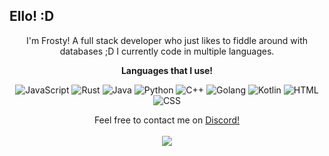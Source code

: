 <p align="center">
<h2>Ello! :D</h2>
<p align="center">I'm Frosty! A full stack developer who just likes to fiddle around with databases ;D I currently code in multiple languages.</p>

<p align="center">
<strong>Languages that I use!</strong>
<p align="center">
<img alt="JavaScript" src="https://img.shields.io/badge/javascript%20-%23323330.svg?&style=for-the-badge&logo=javascript&logoColor=%23F7DF1E"/> <img alt="Rust" src="https://img.shields.io/badge/rust-%23000000.svg?&style=for-the-badge&logo=rust&logoColor=white"/> <img alt="Java" src="https://img.shields.io/badge/java-%23ED8B00.svg?&style=for-the-badge&logo=java&logoColor=white"/> <img alt="Python" src="https://img.shields.io/badge/python%20-%2314354C.svg?&style=for-the-badge&logo=python&logoColor=white"/> <img alt="C++" src="https://img.shields.io/badge/C++%20-%23323330.svg?&logo=c%2B%2B&style=for-the-badge"/>
  <img alt="Golang" src="https://img.shields.io/badge/Golang%20-%23323330.svg?&style=for-the-badge&logo=go&logoColor=%23F7DF1E">
  <img alt="Kotlin" src="https://img.shields.io/badge/Kotlin%20-%23323330.svg?&style=for-the-badge&logo=kotlin&logoColor=%23F7DF1E">
    <img alt="HTML" src="https://img.shields.io/badge/CSS%20-%23323330.svg?&style=for-the-badge&logo=html&logoColor=%23F7DF1E">
    <img alt="CSS" src="https://img.shields.io/badge/HTML%20-%23323330.svg?&style=for-the-badge&logo=css&logoColor=%23F7DF1E">
</p>

<p align="center">
  Feel free to contact me on <a href="https://discord.com/users/730004590627389466">Discord!</a><br></br>
<a href="https://github-readme-stats.vercel.app/api?username=YaniCode&show_icons=true&theme=nord">
  <img align="center" src="https://github-readme-stats.vercel.app/api?username=YaniCode&show_icons=true&theme=nord" />
</a><br></br>
</p>
